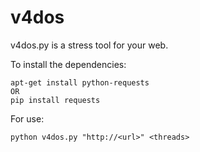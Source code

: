 # v4dos
v4dos.py is a stress tool for your web.

To install the dependencies:
```
apt-get install python-requests
OR
pip install requests
```

For use:
```
python v4dos.py "http://<url>" <threads>
```
